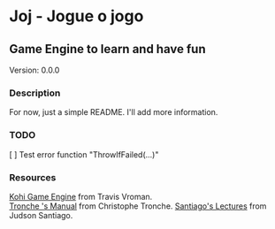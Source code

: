 # Joj - Jogue o jogo

## Game Engine to learn and have fun

Version: 0.0.0

### Description

For now, just a simple README.
I'll add more information.

### TODO

[ ] Test error function "ThrowIfFailed(...)"

### Resources

[Kohi Game Engine](https://github.com/travisvroman/kohi.git) from Travis Vroman.  
[Tronche 's Manual](https://tronche.com/gui/x/xlib/) from Christophe Tronche.
[Santiago's Lectures](https://github.com/JudsonSS) from Judson Santiago.